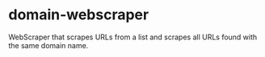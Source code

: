 # domain-webscraper
WebScraper that scrapes URLs from a list and scrapes all URLs found with the same domain name. 
